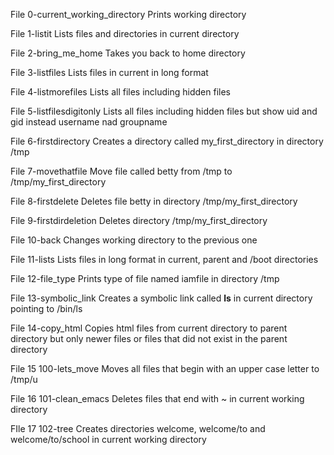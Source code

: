 File 0-current_working_directory 
Prints working directory

File 1-listit 
Lists files and directories in current directory

File 2-bring_me_home
Takes you back to home directory

File 3-listfiles
Lists files in current in long format

File 4-listmorefiles
Lists all files including hidden files

File 5-listfilesdigitonly
Lists all files including hidden files but 
show uid and gid instead username nad groupname

File 6-firstdirectory
Creates a directory called my_first_directory in
directory /tmp

File 7-movethatfile
Move file called betty from /tmp to
/tmp/my_first_directory

File 8-firstdelete
Deletes file betty in directory /tmp/my_first_directory

File 9-firstdirdeletion
Deletes directory /tmp/my_first_directory

File 10-back
Changes working directory to the previous one

File 11-lists
Lists files in long format in current, parent and /boot
directories

File 12-file_type
Prints type of file named iamfile in directory /tmp

File 13-symbolic_link
Creates a symbolic link called __ls__ in current
directory pointing to /bin/ls

File 14-copy_html
Copies html files from current directory to parent directory
but only newer files or files that did not exist in the
parent directory

File 15 100-lets_move
Moves all files that begin with an upper case letter to /tmp/u

File 16 101-clean_emacs
Deletes files that end with ~ in current working directory

FIle 17 102-tree
Creates directories welcome, welcome/to and welcome/to/school in
current working directory
